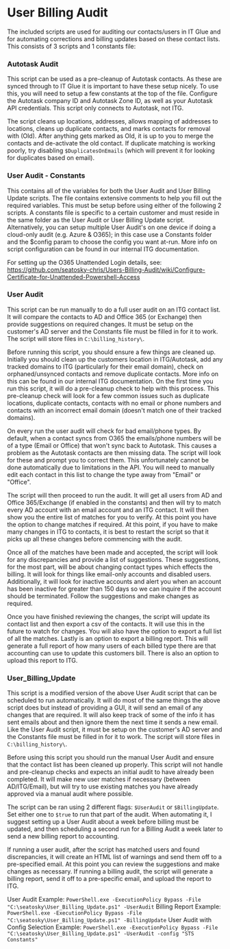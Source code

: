 # User Billing Audit
The included scripts are used for auditing our contacts/users in IT Glue and for automating corrections and billing updates based on these contact lists. This consists of 3 scripts and 1 constants file:

### Autotask Audit
This script can be used as a pre-cleanup of Autotask contacts. As these are synced through to IT Glue it is important to have these setup nicely. To use this, you will need to setup a few constants at the top of the file. Configure the Autotask company ID and Autotask Zone ID, as well as your Autotask API credentials. This script only connects to Autotask, not ITG. 

The script cleans up locations, addresses, allows mapping of addresses to locations, cleans up duplicate contacts, and marks contacts for removal with (Old). After anything gets marked as Old, it is up to you to merge the contacts and de-activate the old contact. If duplicate matching is working poorly, try disabling `$DuplicatesOnEmails` (which will prevent it for looking for duplicates based on email).

### User Audit - Constants
This contains all of the variables for both the User Audit and User Billing Update scripts. The file contains extensive comments to help you fill out the required variables. This must be setup before using either of the following 2 scripts. A constants file is specific to a certain customer and must reside in the same folder as the User Audit or User Billing Update script. Alternatively, you can setup multiple User Audit's on one device if doing a cloud-only audit (e.g. Azure & O365); in this case use a Constants folder and the $config param to choose the config you want at-run. More info on script configuration can be found in our internal ITG documentation.

For setting up the O365 Unattended Login details, see: https://github.com/seatosky-chris/Users-Billing-Audit/wiki/Configure-Certificate-for-Unattended-Powershell-Access

### User Audit
This script can be run manually to do a full user audit on an ITG contact list. It will compare the contacts to AD and Office 365 (or Exchange) then provide suggestions on required changes. It must be setup on the customer's AD server and the Constants file must be filled in for it to work. The script will store files in `C:\billing_history\`.

Before running this script, you should ensure a few things are cleaned up. Initially you should clean up the customers location in ITG/Autotask, add any tracked domains to ITG (particularly for their email domain), check on orphaned/unsynced contacts and remove duplicate contacts. More info on this can be found in our internal ITG documentation. On the first time you run this script, it will do a pre-cleanup check to help with this process. This pre-cleanup check will look for a few common issues such as duplicate locations, duplicate contacts, contacts with no email or phone numbers and contacts with an incorrect email domain (doesn't match one of their tracked domains). 

On every run the user audit will check for bad email/phone types. By default, when a contact syncs from O365 the emails/phone numbers will be of a type (Email or Office) that won't sync back to Autotask. This causes a problem as the Autotask contacts are then missing data. The script will look for these and prompt you to correct them. This unfortunately cannot be done automatically due to limitations in the API. You will need to manually edit each contact in this list to change the type away from "Email" or "Office".

The script will then proceed to run the audit. It will get all users from AD and Office 365/Exchange (if enabled in the constants) and then will try to match every AD account with an email account and an ITG contact. It will then show you the entire list of matches for you to verify. At this point you have the option to change matches if required. At this point, if you have to make many changes in ITG to contacts, it is best to restart the script so that it picks up all these changes before commencing with the audit. 

Once all of the matches have been made and accepted, the script will look for any discrepancies and provide a list of suggestions. These suggestions, for the most part, will be about changing contact types which effects the billing. It will look for things like email-only accounts and disabled users. Additionally, it will look for inactive accounts and alert you when an account has been inactive for greater than 150 days so we can inquire if the account should be terminated. Follow the suggestions and make changes as required.

Once you have finished reviewing the changes, the script will update its contact list and then export a csv of the contacts. It will use this in the future to watch for changes. You will also have the option to export a full list of all the matches. Lastly is an option to export a billing report. This will generate a full report of how many users of each billed type there are that accounting can use to update this customers bill. There is also an option to upload this report to ITG. 

### User_Billing_Update
This script is a modified version of the above User Audit script that can be scheduled to run automatically. It will do most of the same things the above script does but instead of providing a GUI, it will send an email of any changes that are required. It will also keep track of some of the info it has sent emails about and then ignore them the next time it sends a new email. Like the User Audit script, it must be setup on the customer's AD server and the Constants file must be filled in for it to work. The script will store files in `C:\billing_history\`.

Before using this script you should run the manual User Audit and ensure that the contact list has been cleaned up properly. This script will not handle and pre-cleanup checks and expects an initial audit to have already been completed. It will make new user matches if necessary (between AD/ITG/Email), but will try to use existing matches you have already approved via a manual audit where possible.

The script can be ran using 2 different flags: `$UserAudit` or `$BillingUpdate`. Set either one to `$true` to run that part of the audit. When automating it, I suggest setting up a User Audit about a week before billing must be updated, and then scheduling a second run for a Billing Audit a week later to send a new billing report to accounting.

If running a user audit, after the script has matched users and found discrepancies, it will create an HTML list of warnings and send them off to a pre-specified email. At this point you can review the suggestions and make changes as necessary. If running a billing audit, the script will generate a billing report, send it off to a pre-specific email, and upload the report to ITG. 

User Audit Example: `PowerShell.exe -ExecutionPolicy Bypass -File "C:\seatosky\User_Billing_Update.ps1" -UserAudit`
Billing Report Example: `PowerShell.exe -ExecutionPolicy Bypass -File "C:\seatosky\User_Billing_Update.ps1" -BillingUpdate`
User Audit with Config Selection Example: `PowerShell.exe -ExecutionPolicy Bypass -File "C:\seatosky\User_Billing_Update.ps1" -UserAudit -config "STS Constants"`